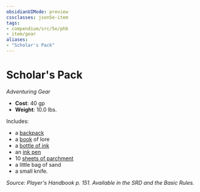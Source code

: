 ```yaml
---
obsidianUIMode: preview
cssclasses: json5e-item
tags:
- compendium/src/5e/phb
- item/gear
aliases: 
- "Scholar's Pack"
---
```

# Scholar's Pack
*Adventuring Gear*  

- **Cost**: 40 gp
- **Weight**: 10.0 lbs.

Includes:

- a [backpack](/Systems/5e/items/backpack.md)  
- a [book](/Systems/5e/items/book.md) of lore  
- a [bottle of ink](/Systems/5e/items/ink-1-ounce-bottle.md)  
- an [ink pen](/Systems/5e/items/ink-pen.md)  
- 10 [sheets of parchment](/Systems/5e/items/parchment-one-sheet.md)  
- a little bag of sand  
- a small knife.  

*Source: Player's Handbook p. 151. Available in the SRD and the Basic Rules.*